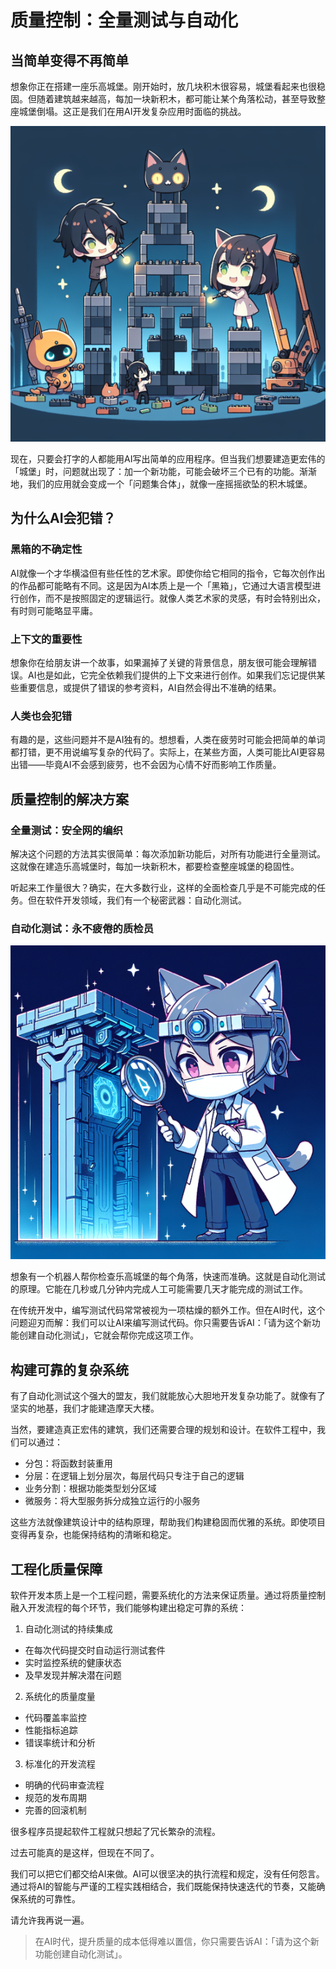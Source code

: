 # 质量控制：全量测试与自动化

## 当简单变得不再简单

想象你正在搭建一座乐高城堡。刚开始时，放几块积木很容易，城堡看起来也很稳固。但随着建筑越来越高，每加一块新积木，都可能让某个角落松动，甚至导致整座城堡倒塌。这正是我们在用AI开发复杂应用时面临的挑战。

![](../images/2025-01-15-16-37-46.png)

现在，只要会打字的人都能用AI写出简单的应用程序。但当我们想要建造更宏伟的「城堡」时，问题就出现了：加一个新功能，可能会破坏三个已有的功能。渐渐地，我们的应用就会变成一个「问题集合体」，就像一座摇摇欲坠的积木城堡。

## 为什么AI会犯错？

### 黑箱的不确定性

AI就像一个才华横溢但有些任性的艺术家。即使你给它相同的指令，它每次创作出的作品都可能略有不同。这是因为AI本质上是一个「黑箱」，它通过大语言模型进行创作，而不是按照固定的逻辑运行。就像人类艺术家的灵感，有时会特别出众，有时则可能略显平庸。

### 上下文的重要性

想象你在给朋友讲一个故事，如果漏掉了关键的背景信息，朋友很可能会理解错误。AI也是如此，它完全依赖我们提供的上下文来进行创作。如果我们忘记提供某些重要信息，或提供了错误的参考资料，AI自然会得出不准确的结果。

### 人类也会犯错

有趣的是，这些问题并不是AI独有的。想想看，人类在疲劳时可能会把简单的单词都打错，更不用说编写复杂的代码了。实际上，在某些方面，人类可能比AI更容易出错——毕竟AI不会感到疲劳，也不会因为心情不好而影响工作质量。

## 质量控制的解决方案

### 全量测试：安全网的编织

解决这个问题的方法其实很简单：每次添加新功能后，对所有功能进行全量测试。这就像在建造乐高城堡时，每加一块新积木，都要检查整座城堡的稳固性。

听起来工作量很大？确实，在大多数行业，这样的全面检查几乎是不可能完成的任务。但在软件开发领域，我们有一个秘密武器：自动化测试。

### 自动化测试：永不疲倦的质检员

![](../images/2025-01-15-16-40-09.png)

想象有一个机器人帮你检查乐高城堡的每个角落，快速而准确。这就是自动化测试的原理。它能在几秒或几分钟内完成人工可能需要几天才能完成的测试工作。

在传统开发中，编写测试代码常常被视为一项枯燥的额外工作。但在AI时代，这个问题迎刃而解：我们可以让AI来编写测试代码。你只需要告诉AI：「请为这个新功能创建自动化测试」，它就会帮你完成这项工作。

## 构建可靠的复杂系统

有了自动化测试这个强大的盟友，我们就能放心大胆地开发复杂功能了。就像有了坚实的地基，我们才能建造摩天大楼。

当然，要建造真正宏伟的建筑，我们还需要合理的规划和设计。在软件工程中，我们可以通过：

- 分包：将函数封装重用
- 分层：在逻辑上划分层次，每层代码只专注于自己的逻辑
- 业务分割：根据功能类型划分区域
- 微服务：将大型服务拆分成独立运行的小服务

这些方法就像建筑设计中的结构原理，帮助我们构建稳固而优雅的系统。即使项目变得再复杂，也能保持结构的清晰和稳定。


## 工程化质量保障

软件开发本质上是一个工程问题，需要系统化的方法来保证质量。通过将质量控制融入开发流程的每个环节，我们能够构建出稳定可靠的系统：

1. 自动化测试的持续集成
- 在每次代码提交时自动运行测试套件
- 实时监控系统的健康状态
- 及早发现并解决潜在问题

2. 系统化的质量度量
- 代码覆盖率监控
- 性能指标追踪
- 错误率统计和分析

3. 标准化的开发流程
- 明确的代码审查流程
- 规范的发布周期
- 完善的回滚机制

很多程序员提起软件工程就只想起了冗长繁杂的流程。

过去可能真的是这样，但现在不同了。

我们可以把它们都交给AI来做。AI可以很坚决的执行流程和规定，没有任何怨言。通过将AI的智能与严谨的工程实践相结合，我们既能保持快速迭代的节奏，又能确保系统的可靠性。

请允许我再说一遍。

> 在AI时代，提升质量的成本低得难以置信，你只需要告诉AI：「请为这个新功能创建自动化测试」。